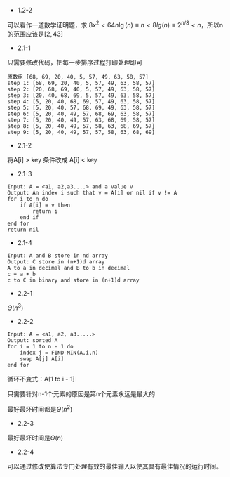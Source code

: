 * 1.2-2 

可以看作一道数学证明题，求 $8x^2 < 64n\lg(n) \equiv  n < 8lg(n) \equiv 2^{n/8} < n$，所以n的范围应该是$[2,43]$

* 2.1-1

只需要修改代码，把每一步排序过程打印处理即可
```
原数组 [68, 69, 20, 40, 5, 57, 49, 63, 58, 57]
step 1: [68, 69, 20, 40, 5, 57, 49, 63, 58, 57]
step 2: [20, 68, 69, 40, 5, 57, 49, 63, 58, 57]
step 3: [20, 40, 68, 69, 5, 57, 49, 63, 58, 57]
step 4: [5, 20, 40, 68, 69, 57, 49, 63, 58, 57]
step 5: [5, 20, 40, 57, 68, 69, 49, 63, 58, 57]
step 6: [5, 20, 40, 49, 57, 68, 69, 63, 58, 57]
step 7: [5, 20, 40, 49, 57, 63, 68, 69, 58, 57]
step 8: [5, 20, 40, 49, 57, 58, 63, 68, 69, 57]
step 9: [5, 20, 40, 49, 57, 57, 58, 63, 68, 69]
```

* 2.1-2

将A[i] > key 条件改成 A[i] < key

* 2.1-3
```
Input: A = <a1, a2,a3....> and a value v
Output: An index i such that v = A[i] or nil if v != A
for i to n do
    if A[i] = v then
        return i
    end if
end for
return nil
```

* 2.1-4
```
Input: A and B store in nd array
Output: C store in (n+1)d array
A to a in decimal and B to b in decimal
c = a + b
c to C in binary and store in (n+1)d array
```

* 2.2-1 

$\Theta(n^3)$ 

* 2.2-2
```
Input: A = <a1, a2, a3.....>
Output: sorted A
for i = 1 to n - 1 do
    index j = FIND-MIN(A,i,n)
    swap A[j] A[i]
end for
```
循环不变式：A[1 to i - 1]

只需要针对n-1个元素的原因是第n个元素永远是最大的

最好最坏时间都是$\Theta(n^2)$ 

* 2.2-3

最好最坏时间是$\Theta(n)$ 

* 2.2-4

可以通过修改使算法专门处理有效的最佳输入以使其具有最佳情况的运行时间。